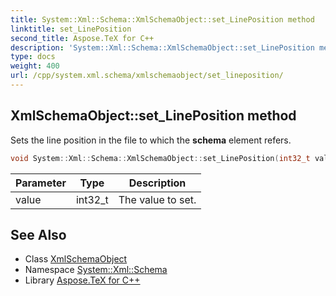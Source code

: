 ```yaml
---
title: System::Xml::Schema::XmlSchemaObject::set_LinePosition method
linktitle: set_LinePosition
second_title: Aspose.TeX for C++
description: 'System::Xml::Schema::XmlSchemaObject::set_LinePosition method. Sets the line position in the file to which the schema element refers in C++.'
type: docs
weight: 400
url: /cpp/system.xml.schema/xmlschemaobject/set_lineposition/
---
```

## XmlSchemaObject::set_LinePosition method


Sets the line position in the file to which the **schema** element refers.

```cpp
void System::Xml::Schema::XmlSchemaObject::set_LinePosition(int32_t value)
```


| Parameter | Type | Description |
| --- | --- | --- |
| value | int32_t | The value to set. |

## See Also

* Class [XmlSchemaObject](../)
* Namespace [System::Xml::Schema](../../)
* Library [Aspose.TeX for C++](../../../)
